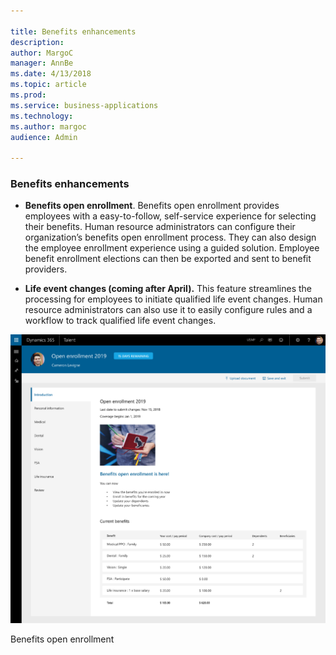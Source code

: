 ```yaml
---

title: Benefits enhancements
description: 
author: MargoC
manager: AnnBe
ms.date: 4/13/2018
ms.topic: article
ms.prod: 
ms.service: business-applications
ms.technology: 
ms.author: margoc
audience: Admin

---
```

### Benefits enhancements



-   **Benefits open enrollment**. Benefits open enrollment provides employees
    with a easy-to-follow, self-service experience for selecting their benefits.
    Human resource administrators can configure their organization’s benefits
    open enrollment process. They can also design the employee enrollment
    experience using a guided solution. Employee benefit enrollment elections
    can then be exported and sent to benefit providers.

-   **Life event changes (coming after April).** This feature streamlines the
    processing for employees to initiate qualified life event changes. Human
    resource administrators can also use it to easily configure rules and a
    workflow to track qualified life event changes.



![A screenshot showing benefits open enrollment in Talent](media/benefits-enhancements-1.png "A screenshot showing benefits open enrollment in Talent")
<!-- Talent_Benefits Enhancements_A.png -->


Benefits open enrollment
